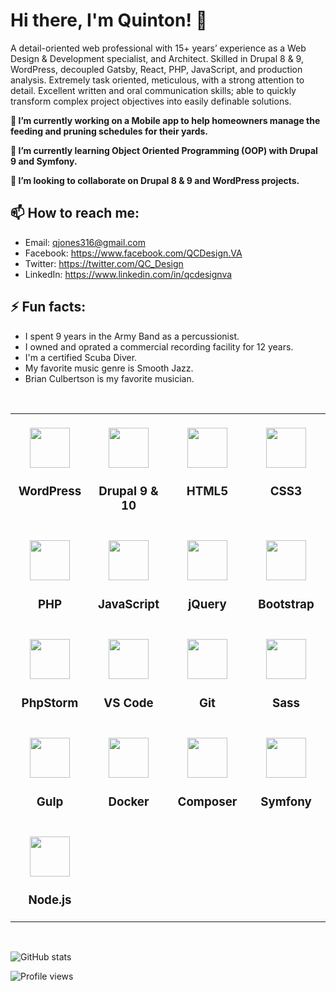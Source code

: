# Hi there, I'm Quinton! 👋

<!--
**qjones3/qjones3** is a ✨ _special_ ✨ repository because its `README.md` (this file) appears on your GitHub profile.
-->

A detail-oriented web professional with 15+ years’ experience as a Web Design & Development specialist, and Architect. Skilled in Drupal 8 & 9, WordPress, decoupled Gatsby, React, PHP, JavaScript, and production analysis. Extremely task oriented, meticulous, with a strong attention to detail. Excellent written and oral communication skills; able to quickly transform complex project objectives into easily definable solutions.

**🔭 I’m currently working on a Mobile app to help homeowners manage the feeding and pruning schedules for their yards.**

**🌱 I’m currently learning Object Oriented Programming (OOP) with Drupal 9 and Symfony.**

**👯 I’m looking to collaborate on Drupal 8 & 9 and WordPress projects.**

<!--
- 🤔 I’m looking for help with ...
- 💬 Ask me about ... -->
## 📫 How to reach me:
 - Email: qjones316@gmail.com
 - Facebook: https://www.facebook.com/QCDesign.VA
 - Twitter: https://twitter.com/QC_Design
 - LinkedIn: https://www.linkedin.com/in/qcdesignva
 
## ⚡ Fun facts:
 - I spent 9 years in the Army Band as a percussionist.
 - I owned and oprated a commercial recording facility for 12 years.
 - I'm a certified Scuba Diver.
 - My favorite music genre is Smooth Jazz.
 - Brian Culbertson is my favorite musician.
 <br>
 <table>
  <tbody>
    <tr valign="top">
      <td width="25%" align="center"><br>
        <img src="https://cdn.svgporn.com/logos/wordpress-icon.svg" height="64px">
        <h3>WordPress</h3>
      </td><td width="25%" align="center"><br>
        <img src="https://cdn.svgporn.com/logos/drupal-icon.svg" height="64px">
        <h3>Drupal 9 & 10</h3>
      </td><td width="25%" align="center"><br>
        <img src="https://cdn.svgporn.com/logos/html-5.svg" height="64px">
        <h3>HTML5</h3>
      </td><td width="25%" align="center"><br>
        <img src="https://cdn.svgporn.com/logos/css-3.svg" height="64px">
        <h3>CSS3</h3>
      </td>
    </tr>
    <tr valign="top"><td width="25%" align="center"><br>
        <img src="https://cdn.svgporn.com/logos/php.svg" height="64px">
        <h3>PHP</h3>
      </td><td width="25%" align="center"><br>
        <img src="https://cdn.svgporn.com/logos/javascript.svg" height="64px">
        <h3>JavaScript</h3>
      </td><td width="25%" align="center"><br>
        <img src="https://cdn.svgporn.com/logos/jquery.svg" height="64px">
        <h3>jQuery</h3>
      </td><td width="25%" align="center"><br>
        <img src="https://cdn.svgporn.com/logos/bootstrap.svg" height="64px">
        <h3>Bootstrap</h3>
      </td>
    </tr>
    <tr valign="top"><td width="25%" align="center"><br>
        <img src="https://cdn.svgporn.com/logos/phpstorm.svg" height="64px">
        <h3>PhpStorm</h3>
      </td><td width="25%" align="center"><br>
        <img src="https://cdn.svgporn.com/logos/visual-studio-code.svg" height="64px">
        <h3>VS Code</h3>
      </td><td width="25%" align="center"><br>
        <img src="https://cdn.svgporn.com/logos/git-icon.svg" height="64px">
        <h3>Git</h3>
      </td><td width="25%" align="center"><br>
        <img src="https://cdn.svgporn.com/logos/sass.svg" height="64px">
        <h3>Sass</h3>
      </td>
    </tr>
    <tr valign="top"><td width="25%" align="center"><br>
        <img src="https://cdn.svgporn.com/logos/gulp.svg" height="64px">
        <h3>Gulp</h3>
      </td><td width="25%" align="center"><br>
        <img src="https://cdn.svgporn.com/logos/docker-icon.svg" height="64px">
        <h3>Docker</h3>
      </td><td width="25%" align="center"><br>
        <img src="https://cdn.svgporn.com/logos/composer.svg" height="64px">
        <h3>Composer</h3>
      </td><td width="25%" align="center"><br>
        <img src="https://cdn.svgporn.com/logos/symfony.svg" height="64px">
        <h3>Symfony</h3>
      </td>
    </tr>
    <tr valign="top"></td><td width="25%" align="center"><br>
      <img src="https://cdn.svgporn.com/logos/nodejs.svg" height="64px">
      <h3>Node.js</h3>
    </td>
    </tr>
  </tbody>
</table>
<br>

![GitHub stats](https://github-readme-stats.vercel.app/api?username=qjones3&show_icons=true)

![Profile views](https://gpvc.arturio.dev/qjones3)  
